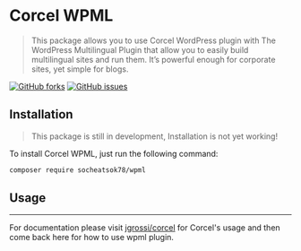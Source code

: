 # Corcel WPML

> This package allows you to use Corcel WordPress plugin with The WordPress Multilingual Plugin that allow you to easily build multilingual sites and run them. It’s powerful enough for corporate sites, yet simple for blogs.

[![GitHub forks](https://img.shields.io/github/forks/socheatsok78/wpml.svg?style=flat-square)](https://github.com/socheatsok78/wpml/network)
[![GitHub issues](https://img.shields.io/github/issues/socheatsok78/wpml.svg?style=flat-square)](https://github.com/socheatsok78/wpml/issues)

## Installation
> This package is still in development, Installation is not yet working!

To install Corcel WPML, just run the following command:
```sh
composer require socheatsok78/wpml
```

## Usage
---
For documentation please visit [jgrossi/corcel](https://github.com/corcel/corcel#usage) for Corcel's usage and then come back here for how to use wpml plugin.
